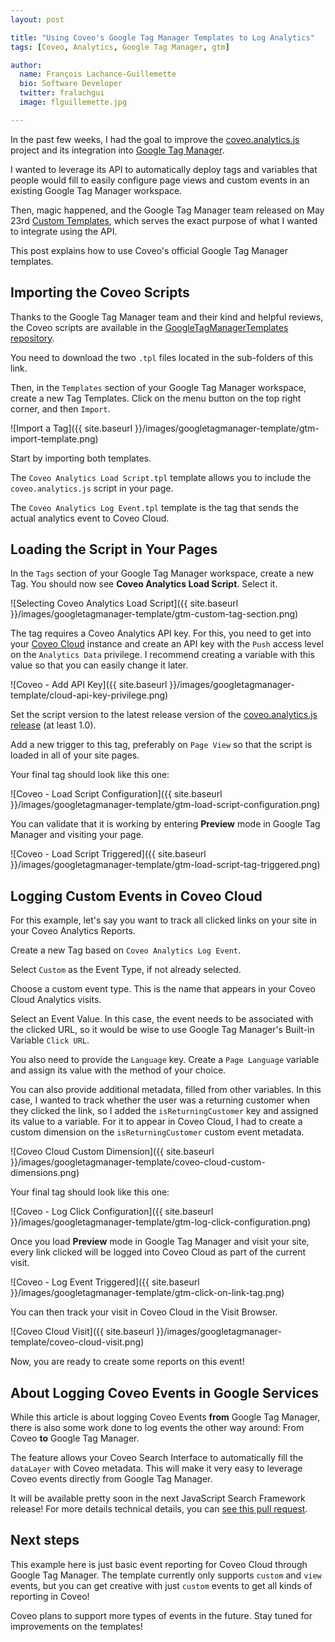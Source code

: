 ```yaml
---
layout: post

title: "Using Coveo's Google Tag Manager Templates to Log Analytics"
tags: [Coveo, Analytics, Google Tag Manager, gtm]

author:
  name: François Lachance-Guillemette
  bio: Software Developer
  twitter: fralachgui
  image: flguillemette.jpg

---
```


In the past few weeks, I had the goal to improve the [coveo.analytics.js](https://github.com/coveo/coveo.analytics.js) project and its integration into [Google Tag Manager](https://developers.google.com/tag-manager/).

I wanted to leverage its API to automatically deploy tags and variables that people would fill to easily configure page views and custom events in an existing Google Tag Manager workspace.

Then, magic happened, and the Google Tag Manager team released on May 23rd [Custom Templates](https://developers.google.com/tag-manager/templates/), which serves the exact purpose of what I wanted to integrate using the API.

This post explains how to use Coveo's official Google Tag Manager templates.

<!-- more -->

## Importing the Coveo Scripts

Thanks to the Google Tag Manager team and their kind and helpful reviews, the Coveo scripts are available in the [GoogleTagManagerTemplates repository](https://github.com/sahava/GoogleTagManagerTemplates/tree/master/tags/Coveo).

You need to download the two `.tpl` files located in the sub-folders of this link.

Then, in the `Templates` section of your Google Tag Manager workspace, create a new Tag Templates. Click on the menu button on the top right corner, and then `Import`.

![Import a Tag]({{ site.baseurl }}/images/googletagmanager-template/gtm-import-template.png)

Start by importing both templates.

The `Coveo Analytics Load Script.tpl` template allows you to include the `coveo.analytics.js` script in your page.

The `Coveo Analytics Log Event.tpl` template is the tag that sends the actual analytics event to Coveo Cloud.

## Loading the Script in Your Pages

In the `Tags` section of your Google Tag Manager workspace, create a new Tag. You should now see **Coveo Analytics Load Script**. Select it.

![Selecting Coveo Analytics Load Script]({{ site.baseurl }}/images/googletagmanager-template/gtm-custom-tag-section.png)

The tag requires a Coveo Analytics API key. For this, you need to get into your [Coveo Cloud](platform.cloud.coveo.com) instance and create an API key with the `Push` access level on the `Analytics Data` privilege. I recommend creating a variable with this value so that you can easily change it later.

![Coveo - Add API Key]({{ site.baseurl }}/images/googletagmanager-template/cloud-api-key-privilege.png)

Set the script version to the latest release version of the [coveo.analytics.js release](https://github.com/coveo/coveo.analytics.js/releases) (at least 1.0).

Add a new trigger to this tag, preferably on `Page View` so that the script is loaded in all of your site pages.

Your final tag should look like this one:

![Coveo - Load Script Configuration]({{ site.baseurl }}/images/googletagmanager-template/gtm-load-script-configuration.png)

You can validate that it is working by entering **Preview** mode in Google Tag Manager and visiting your page.

![Coveo - Load Script Triggered]({{ site.baseurl }}/images/googletagmanager-template/gtm-load-script-tag-triggered.png)

## Logging Custom Events in Coveo Cloud

For this example, let's say you want to track all clicked links on your site in your Coveo Analytics Reports.

Create a new Tag based on `Coveo Analytics Log Event`.

Select `Custom` as the Event Type, if not already selected.

Choose a custom event type. This is the name that appears in your Coveo Cloud Analytics visits.

Select an Event Value. In this case, the event needs to be associated with the clicked URL, so it would be wise to use Google Tag Manager's Built-in Variable `Click URL`.

You also need to provide the `Language` key. Create a `Page Language` variable and assign its value with the method of your choice.

You can also provide additional metadata, filled from other variables. In this case, I wanted to track whether the user was a returning customer when they clicked the link, so I added the `isReturningCustomer` key and assigned its value to a variable. For it to appear in Coveo Cloud, I had to create a custom dimension on the `isReturningCustomer` custom event metadata.

![Coveo Cloud Custom Dimension]({{ site.baseurl }}/images/googletagmanager-template/coveo-cloud-custom-dimensions.png)

Your final tag should look like this one:

![Coveo - Log Click Configuration]({{ site.baseurl }}/images/googletagmanager-template/gtm-log-click-configuration.png)

Once you load **Preview** mode in Google Tag Manager and visit your site, every link clicked will be logged into Coveo Cloud as part of the current visit.

![Coveo - Log Event Triggered]({{ site.baseurl }}/images/googletagmanager-template/gtm-click-on-link-tag.png)

You can then track your visit in Coveo Cloud in the Visit Browser.

![Coveo Cloud Visit]({{ site.baseurl }}/images/googletagmanager-template/coveo-cloud-visit.png)

Now, you are ready to create some reports on this event!

## About Logging Coveo Events in Google Services

While this article is about logging Coveo Events **from** Google Tag Manager, there is also some work done to log events the other way around: From Coveo **to** Google Tag Manager.

The feature allows your Coveo Search Interface to automatically fill the `dataLayer` with Coveo metadata. This will make it very easy to leverage Coveo events directly from Google Tag Manager.

It will be available pretty soon in the next JavaScript Search Framework release! For more details technical details, you can [see this pull request](https://github.com/coveo/search-ui/pull/1072/files).

## Next steps

This example here is just basic event reporting for Coveo Cloud through Google Tag Manager. The template currently only supports `custom` and `view` events, but you can get creative with just `custom` events to get all kinds of reporting in Coveo!

Coveo plans to support more types of events in the future. Stay tuned for improvements on the templates!